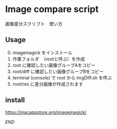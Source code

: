 # Image compare script

画像差分スクリプト　使い方

## Usage

0. imagemagick をインストール
1. 作業フォルダ　（rootと呼ぶ）を作成
2. root に確認したい画像グループAをコピー
3. root/diff  に確認したい画像グループBをコピー
4. terminal (console) で root から imgDiff.sh を呼ぶ
5. root/res に差分画像が作成されます


## install
https://macappstore.org/imagemagick/


*END*
